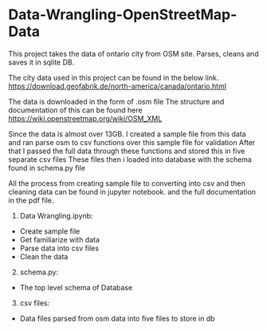 # Data-Wrangling-OpenStreetMap-Data

This project takes the data of ontario city from OSM site. Parses, cleans and saves it in sqlite DB.

The city data used in this project can be found in the below link.
https://download.geofabrik.de/north-america/canada/ontario.html

The data is downloaded in the form of .osm file 
The structure and documentation of this can be found here
https://wiki.openstreetmap.org/wiki/OSM_XML

Since the data is almost over 13GB. I created a sample file from this data 
and ran parse osm to csv functions over this sample file for validation 
After that I passed the full data through these functions 
and stored this in five separate csv files
These files then i loaded into database with the schema found in schema.py file

All the process from creating sample file to converting into csv and then cleaning data 
can be found in jupyter notebook. and the full documentation in the pdf file.

1. Data Wrangling.ipynb: 
  - Create sample file
  - Get familiarize with data
  - Parse data into csv files
  - Clean the data
  
2. schema.py:
  - The top level schema of Database
  
3. csv files:
  - Data files parsed from osm data into five files to store in db
  
